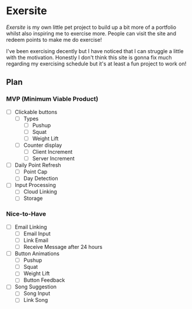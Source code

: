 # Exersite

*Exersite* is my own little pet project to build up a bit more of a portfolio whilst also inspiring me to exercise more. People can visit the site and redeem points to make me do exercise!

I've been exercising decently but I have noticed that I can struggle a little with the motivation. Honestly I don't think this site is gonna fix much regarding my exercising schedule but it's at least a fun project to work on!

## Plan

### MVP (Minimum Viable Product)

- [ ] Clickable buttons
  - [ ] Types
    - [ ] Pushup
    - [ ] Squat
    - [ ] Weight Lift
  - [ ] Counter display
    - [ ] Client Increment
    - [ ] Server Increment
- [ ] Daily Point Refresh
  - [ ] Point Cap
  - [ ] Day Detection
- [ ] Input Processing
  - [ ] Cloud Linking
  - [ ] Storage

### Nice-to-Have

- [ ] Email Linking
  - [ ] Email Input
  - [ ] Link Email
  - [ ] Receive Message after 24 hours
- [ ] Button Animations
  - [ ] Pushup
  - [ ] Squat
  - [ ] Weight Lift
  - [ ] Button Feedback
- [ ] Song Suggestion
  - [ ] Song Input
  - [ ] Link Song
